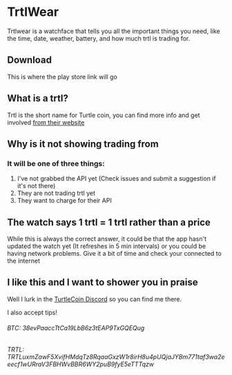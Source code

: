 # TrtlWear

Trtlwear is a watchface that tells you all the important things you need, like the time, date, weather,
battery, and how much trtl is trading for.

## Download

This is where the play store link will go

## What is a trtl?

Trtl is the short name for Turtle coin, you can find more info and get involved [from their website](https://turtlecoin.lol/)

## Why is it not showing trading from <name your exchange>

### It will be one of three things:
1. I've not grabbed the API yet (Check issues and submit a suggestion if it's not there)
2. They are not trading trtl yet
3. They want to charge for their API

## The watch says 1 trtl = 1 trtl rather than a price

While this is always the correct answer, it could be that the app hasn't updated the watch yet (It refreshes in 5 min intervals)
or you could be having network problems. Give it a bit of time and check your connected to the internet

## I like this and I want to shower you in praise

Well I lurk in the [TurtleCoin Discord](http://chat.turtlecoin.lol/) so you can find me there.

I also accept tips!

###### BTC: 38evPaaccTtCa19LbB6z3tEAP9TxGQEQug

###### TRTL: TRTLuxmZawF5XvifHMdqTz8RqaaGxzW1r8irH8u4pUQjaJYBm771taf3wa2eeecf1wURraV3FBHWvBBR6WY2puB9fyE5eTTTqzw